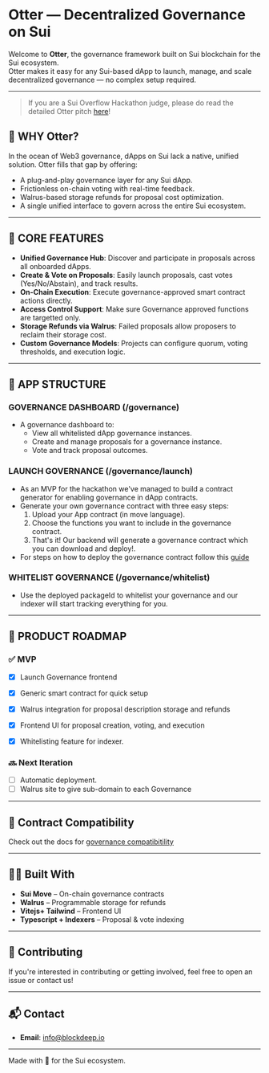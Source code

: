 #  Otter — Decentralized Governance on Sui

Welcome to **Otter**, the governance framework built on Sui blockchain for the Sui ecosystem.  
Otter makes it easy for any Sui-based dApp to launch, manage, and scale decentralized governance — no complex setup required.

---

> If you are a Sui Overflow Hackathon judge, please do read the detailed Otter pitch [here](./Pitch.md)!

## 🌊 WHY Otter?

In the ocean of Web3 governance, dApps on Sui lack a native, unified solution. Otter fills that gap by offering:

- A plug-and-play governance layer for any Sui dApp.
- Frictionless on-chain voting with real-time feedback.
- Walrus-based storage refunds for proposal cost optimization.
- A single unified interface to govern across the entire Sui ecosystem.

---

## 🔧 CORE FEATURES

- **Unified Governance Hub**: Discover and participate in proposals across all onboarded dApps.
- **Create & Vote on Proposals**: Easily launch proposals, cast votes (Yes/No/Abstain), and track results.
- **On-Chain Execution**: Execute governance-approved smart contract actions directly.
- **Access Control Support**: Make sure Governance approved functions are targetted only.
- **Storage Refunds via Walrus**: Failed proposals allow proposers to reclaim their storage cost.
- **Custom Governance Models**: Projects can configure quorum, voting thresholds, and execution logic.

---

## 🚀 APP STRUCTURE


### GOVERNANCE DASHBOARD (/governance)
- A governance dashboard to:
  - View all whitelisted dApp governance instances.
  - Create and manage proposals for a governance instance.
  - Vote and track proposal outcomes.

### LAUNCH GOVERNANCE (/governance/launch)
 - As an MVP for the hackathon we've managed to build a contract generator for enabling governance in dApp contracts.
 - Generate your own governance contract with three easy steps:
    1. Upload your App contract (in move language).
    2. Choose the functions you want to include in the governance contract.
    3. That's it! Our backend will generate a governance contract which you can download and deploy!.
  - For steps on how to deploy the governance contract follow this [guide](./docs/Deploy.md)

### WHITELIST GOVERNANCE (/governance/whitelist)

- Use the deployed packageId to whitelist your governance and our indexer will start tracking everything for you.

---

## 📅 PRODUCT ROADMAP

### ✅ MVP
- [x] Launch Governance frontend
- [x] Generic smart contract for quick setup
- [x] Walrus integration for proposal description storage and refunds
- [x] Frontend UI for proposal creation, voting, and execution
- [x] Whitelisting feature for indexer.


### 🔜 Next Iteration
- [ ] Automatic deployment.
- [ ] Walrus site to give sub-domain to each Governance
---

## 📘 Contract Compatibility

Check out the docs for [governance compatibitility](./docs/Compatibility.md)

---

## 🧑‍💻 Built With

- **Sui Move** – On-chain governance contracts
- **Walrus** – Programmable storage for refunds
- **Vitejs+ Tailwind** – Frontend UI
- **Typescript + Indexers** – Proposal & vote indexing

---

## 🤝 Contributing

If you're interested in contributing or getting involved, feel free to open an issue or contact us!

---

## 📬 Contact

- **Email**: info@blockdeep.io

---

Made with 🐋 for the Sui ecosystem.
